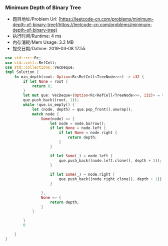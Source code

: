 
### Minimum Depth of Binary Tree
- 题目地址/Problem Url: [https://leetcode-cn.com/problems/minimum-depth-of-binary-tree](https://leetcode-cn.com/problems/minimum-depth-of-binary-tree)
- 执行时间/Runtime: 4 ms 
- 内存消耗/Mem Usage: 3.2 MB
- 提交日期/Datime: 2019-03-08 17:55

```rust
use std::rc::Rc;
use std::cell::RefCell;
use std::collections::VecDeque;
impl Solution {
    fn min_depth(root: Option<Rc<RefCell<TreeNode>>>) -> i32 {
        if let None = root {
            return 0;
        }
        let mut que: VecDeque<(Option<Rc<RefCell<TreeNode>>>, i32)> = VecDeque::new();
        que.push_back((root, 1));
        while !que.is_empty() {
            let (node, depth) = que.pop_front().unwrap();
            match node {
                Some(node) => {
                    let node = node.borrow();
                    if let None = node.left {
                        if let None = node.right {
                            return depth;
                        }
                    }

                    if let Some(_) = node.left {
                        que.push_back((node.left.clone(), depth + 1));
                    }
                    
                    if let Some(_) = node.right {
                        que.push_back((node.right.clone(), depth + 1));
                    }

                },
                None => {
                    return depth;
                }
            }

        }
        0

    }
}

```
